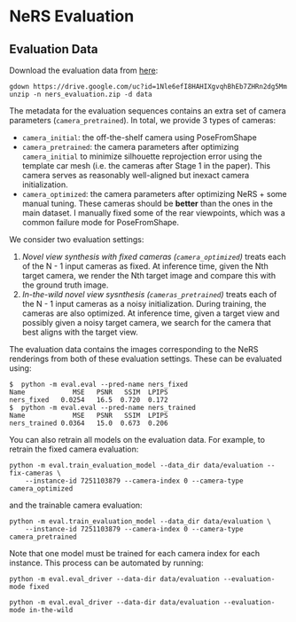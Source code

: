 # NeRS Evaluation

## Evaluation Data

Download the evaluation data from [here](https://drive.google.com/file/d/1Nle6efI8HAHIXgvqhBhEb7ZHRn2dg5Mm/view?usp=sharing):

```
gdown https://drive.google.com/uc?id=1Nle6efI8HAHIXgvqhBhEb7ZHRn2dg5Mm
unzip -n ners_evaluation.zip -d data
```

The metadata for the evaluation sequences contains an extra set of camera parameters
(`camera_pretrained`). In total, we provide 3 types of cameras:
* `camera_initial`: the off-the-shelf camera using PoseFromShape
* `camera_pretrained`: the camera parameters after optimizing `camera_initial` to
    minimize silhouette reprojection error using the template car mesh (i.e. the
    cameras after Stage 1 in the paper). This camera serves as reasonably well-aligned
    but inexact camera initialization.
* `camera_optimized`: the camera parameters after optimizing NeRS + some manual tuning.
    These cameras should be **better** than the ones in the main dataset. I manually
    fixed some of the rear viewpoints, which was a common failure mode for PoseFromShape.

We consider two evaluation settings:

1. *Novel view synthesis with fixed cameras (`camera_optimized`)* treats each of the
    N - 1 input cameras as fixed. At inference time, given the Nth target camera, we
    render the Nth target image and compare this with the ground truth image.
2. *In-the-wild novel view sysnthesis (`cameras_pretrained`)* treats each of the N - 1
    input cameras as a noisy initialization. During training, the cameras are also
    optimized. At inference time, given a target view and possibly given a noisy target
    camera, we search for the camera that best aligns with the target view.

The evaluation data contains the images corresponding to the NeRS renderings from both of
these evaluation settings. These can be evaluated using:
```
$  python -m eval.eval --pred-name ners_fixed
Name            MSE   PSNR   SSIM  LPIPS
ners_fixed   0.0254   16.5  0.720  0.172
$  python -m eval.eval --pred-name ners_trained
Name            MSE   PSNR   SSIM  LPIPS
ners_trained 0.0364   15.0  0.673  0.206
```

You can also retrain all models on the evaluation data. For example, to retrain the
fixed camera evaluation:
```
python -m eval.train_evaluation_model --data_dir data/evaluation --fix-cameras \
    --instance-id 7251103879 --camera-index 0 --camera-type camera_optimized
```

and the trainable camera evaluation:
```
python -m eval.train_evaluation_model --data_dir data/evaluation \
    --instance-id 7251103879 --camera-index 0 --camera-type camera_pretrained
```

Note that one model must be trained for each camera index for each instance. This process can be automated by running:

```
python -m eval.eval_driver --data-dir data/evaluation --evaluation-mode fixed

python -m eval.eval_driver --data-dir data/evaluation --evaluation-mode in-the-wild
```